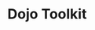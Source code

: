 ---
facebook: https://facebook.com/groups/4375511291
git: https://github.com/dojo
googleplus: https://plus.google.com/106701567946037375891/posts
logohandle: dojotoolkit
sort: dojotoolkit
title: Dojo Toolkit
twitter: https://x.com/dojo
website: https://dojotoolkit.org/
---